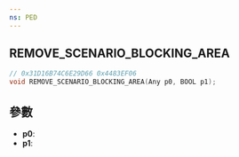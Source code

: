 ```yaml
---
ns: PED
---
```

## REMOVE_SCENARIO_BLOCKING_AREA

```c
// 0x31D16B74C6E29D66 0x4483EF06
void REMOVE_SCENARIO_BLOCKING_AREA(Any p0, BOOL p1);
```


## 參數
* **p0**: 
* **p1**: 

